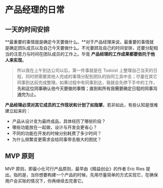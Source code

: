 # 产品经理的日常

## 一天的时间安排

 **最重要的事情就是确定今天要做什么。**对于产品经理来说，最重要的事情就是确定团队成员以及自己今天要做什么。不光要顾及自己的时间安排，还要分配相当的注意力与时间在团队成员的工作上。毕竟 **产品经理的工作成果都要依托于他人来实现**。

> 所以我在上午到达公司以后，第一件事就是在 Todoist 上整理自己当天的日程，同时把需要其他人完成的事情分配到团队的协同工具中去；尽量在其它同事到达前完成整理。如果过程中有同事到达，我就会先停下手中的工作，**先和这位同事确认他今天要做的事情；直到和所有我需要确定日程的同事沟通完为止。**

**产品经理必须对其它成员的工作现状和计划了如指掌**。若非如此，有些认知是很难建立起来的：

* 产品从设计变为最终成品，具体经历了哪些阶段？
* 哪些功能放在一起做，设计与开发会更省心？
* 不同的功能在开发的时候分别耗费了多少时间？
* 为什么频繁变更需求会给同事带去极大的困扰？

## MVP 原则

MVP 原则，即最小化可行产品原则，最早由《精益创业》的作者 Eric Ries 提出。指的是，当你想要构建一个产品的时候，先用尽量简单的方式实现它，在确保用户会买账的情况下，你再继续去完善它。
